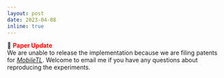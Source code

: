 ```yaml
---
layout: post
date: 2023-04-08
inline: true
---
```

:page_with_curl: **<span style="color:red">Paper Update</span>** <br/>
We are unable to release the implementation because we are filing patents for *[MobileTL](https://arxiv.org/abs/2212.03246)*. Welcome to email me if you have any questions about reproducing the experiments.

